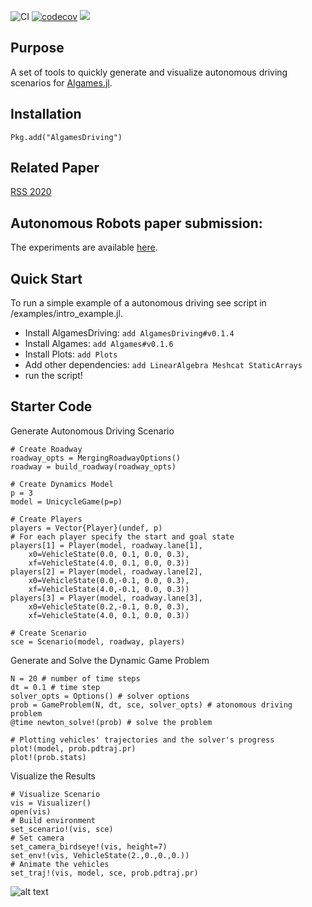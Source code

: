 ![CI](https://github.com/simon-lc/AlgamesDriving.jl/workflows/CI/badge.svg)
[![codecov](https://codecov.io/gh/simon-lc/AlgamesDriving.jl/branch/master/graph/badge.svg?token=UMFAFPUGBE)](https://codecov.io/gh/simon-lc/AlgamesDriving.jl)
[![](https://img.shields.io/badge/docs-dev-blue.svg)](https://simon-lc.github.io/AlgamesDriving.jl/dev)

## Purpose
A set of tools to quickly generate and visualize autonomous driving scenarios for [Algames.jl](https://github.com/simon-lc/Algames.jl).

## Installation
```
Pkg.add("AlgamesDriving")
```
## Related Paper
[RSS 2020](http://www.roboticsproceedings.org/rss16/p091.pdf)

## Autonomous Robots paper submission:
The experiments are available [here](https://github.com/simon-lc/AlgamesDriving.jl/tree/autonomous_robots_2021_revisions/autonomous_robots_figures).

## Quick Start
To run a simple example of a autonomous driving see script in /examples/intro_example.jl.
- Install AlgamesDriving: `add AlgamesDriving#v0.1.4`
- Install Algames: `add Algames#v0.1.6`
- Install Plots: `add Plots`
- Add other dependencies: `add LinearAlgebra Meshcat StaticArrays`
- run the script!

## Starter Code
Generate Autonomous Driving Scenario
```
# Create Roadway
roadway_opts = MergingRoadwayOptions()
roadway = build_roadway(roadway_opts)

# Create Dynamics Model
p = 3
model = UnicycleGame(p=p)

# Create Players
players = Vector{Player}(undef, p)
# For each player specify the start and goal state
players[1] = Player(model, roadway.lane[1],
    x0=VehicleState(0.0, 0.1, 0.0, 0.3),
    xf=VehicleState(4.0, 0.1, 0.0, 0.3))
players[2] = Player(model, roadway.lane[2],
    x0=VehicleState(0.0,-0.1, 0.0, 0.3),
    xf=VehicleState(4.0,-0.1, 0.0, 0.3))
players[3] = Player(model, roadway.lane[3],
    x0=VehicleState(0.2,-0.1, 0.0, 0.3),
    xf=VehicleState(4.0, 0.1, 0.0, 0.3))

# Create Scenario
sce = Scenario(model, roadway, players)
```
Generate and Solve the Dynamic Game Problem
```
N = 20 # number of time steps
dt = 0.1 # time step
solver_opts = Options() # solver options
prob = GameProblem(N, dt, sce, solver_opts) # atonomous driving problem
@time newton_solve!(prob) # solve the problem

# Plotting vehicles' trajectories and the solver's progress
plot!(model, prob.pdtraj.pr)
plot!(prob.stats)
```
 Visualize the Results
```
# Visualize Scenario
vis = Visualizer()
open(vis)
# Build environment
set_scenario!(vis, sce)
# Set camera
set_camera_birdseye!(vis, height=7)
set_env!(vis, VehicleState(2.,0.,0.,0.))
# Animate the vehicles
set_traj!(vis, model, sce, prob.pdtraj.pr)

```

![alt text](https://github.com/simon-lc/Algames.jl/blob/master/readme_banner.jpeg?raw=true)
